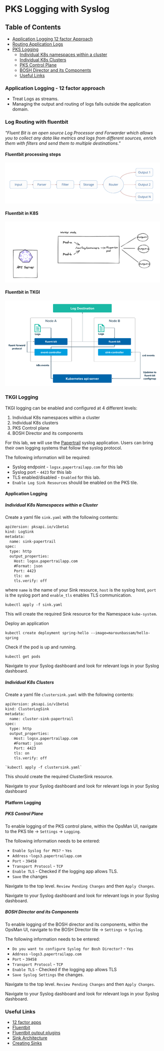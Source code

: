 # PKS Logging with Syslog

## Table of Contents
- [Application Logging 12 factor Approach](#application-logging-12-factor-approach)
- [Routing Application Logs](#log-routing-with-fluent-bit)
- [PKS Logging](#pks-logging)
    - [Individual K8s namespaces within a cluster](#individual-k8s-namespaces-within-a-cluster)
    - [Individual K8s Clusters](#individual-k8s-clusters)
    - [PKS Control Plane](#pks-control-plane)
    - [BOSH Director and its Components](#bosh-director-and-its-components)
    - [Useful Links](#useful-links)

### Application Logging - 12 factor approach

 - Treat Logs as streams.
 - Managing the output and routing of logs falls outside the application domain.

### Log Routing with fluentbit

*"Fluent Bit is an open source Log Processor and Forwarder which allows you to collect any data like metrics and logs from different sources, enrich them with filters and send them to multiple destinations."*

#### Fluentbit processing steps

![fluent-bit](./fluentbit.png)

#### Fluentbit in K8S

![fluent-bit-in-k8s](./fluentbit_in_k8s.png)

#### Fluentbit in TKGI

![fluent-bit-in-tkgi](./fluentbit_in_tkgi.png)

### TKGI Logging

TKGI logging can be enabled and configured at 4 different levels:

1. Individual K8s namespaces within a cluster
2. Individual K8s clusters
3. PKS Control plane
4. BOSH Director and its components

For this lab, we will use the [Papertrail](https://papertrailapp.com) syslog application. Users can bring their own logging systems that follow the syslog protocol.

The following information will be required:

* Syslog endpoint - `logsx.papertrailapp.com` for this lab
* Syslog port - `4423` for this lab
* TLS enabled/disabled - `Enabled` for this lab.
* `Enable Log Sink Resources` should be enabled on the PKS tile.

#### Application Logging

##### Individual K8s Namespaces within a Cluster


Create a yaml file `sink.yaml` with the following contents:

```copy
apiVersion: pksapi.io/v1beta1
kind: LogSink
metadata:
  name: sink-papertrail
spec:
  type: http
  output_properties:
    Host: logsx.papertrailapp.com
    #Format: json
    Port: 4423
    tls: on
    tls.verify: off
```

where `name` is the name of your Sink resource, `host` is the syslog host, `port` is the syslog port and `enable_tls` enables TLS communication.

```execute
kubectl apply -f sink.yaml
```

This will create the required Sink resource for the Namespace `kube-system`.

Deploy an application

```execute
kubectl create deployment spring-hello --image=marounbassam/hello-spring
```

Check if the pod is up and running.
```execute
kubectl get pods
```

Navigate to your Syslog dashboard and look for relevant logs in your Syslog dashboard.

##### Individual K8s Clusters

Create a yaml file `clustersink.yaml` with the following contents:

```copy
apiVersion: pksapi.io/v1beta1
kind: ClusterLogSink
metadata:
  name: cluster-sink-papertrail
spec:
  type: http
  output_properties:
    Host: logsx.papertrailapp.com
    #Format: json
    Port: 4423
    tls: on
    tls.verify: off
```

```execute
`kubectl apply -f clustersink.yaml`
```

This should create the required ClusterSink resource.

Navigate to your Syslog dashboard and look for relevant logs in your Syslog dashboard

#### Platform Logging

##### PKS Control Plane

To enable logging of the PKS control plane, within the OpsMan UI, navigate to the PKS tile -> `Settings` -> `Logging`.

The following information needs to be entered:

- `Enable Syslog for PKS?` - `Yes`
- `Address` -`logs3.papertrailapp.com`
- `Port` - `39458`
- `Transport Protocol` - `TCP`
- `Enable TLS` - Checked if the logging app allows TLS.
- `Save` the changes

Navigate to the top level. `Review Pending Changes` and then `Apply Changes`.

Navigate to your Syslog dashboard and look for relevant logs in your Syslog dashboard.

##### BOSH Director and its Components

To enable logging of the BOSH director and its components, within the OpsMan UI, navigate to the BOSH Director tile -> `Settings` -> `Syslog`.

The following information needs to be entered:

- `Do you want to configure Syslog for Bosh Director?` - `Yes`
- `Address` -`logs3.papertrailapp.com`
- `Port` - `39458`
- `Transport Protocol` - `TCP`
- `Enable TLS` - Checked if the logging app allows TLS
- `Save Syslog Settings` the changes.

Navigate to the top level. `Review Pending Changes` and then `Apply Changes`.

Navigate to your Syslog dashboard and look for relevant logs in your Syslog dashboard.

### Useful Links
 - [12 factor apps](https://12factor.net/)
 - [Fluentbit](https://docs.fluentbit.io/manual/)
 - [Fluentbit output plugins](https://docs.fluentbit.io/manual/pipeline/outputs)
 - [Sink Architecture](https://docs.pivotal.io/tkgi/1-10/sink-architecture.html)
 - [Creating Sinks](https://docs.pivotal.io/tkgi/1-10/create-sinks.html)
